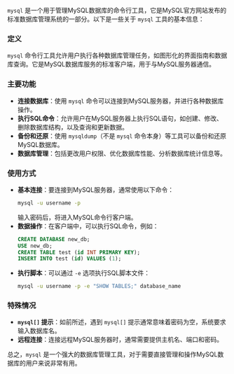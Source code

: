 
`mysql` 是一个用于管理MySQL数据库的命令行工具，它是MySQL官方网站发布的标准数据库管理系统的一部分。以下是一些关于 `mysql` 工具的基本信息：

### 定义
`mysql` 命令行工具允许用户执行各种数据库管理任务，如图形化的界面指南和数据库查询。它是MySQL数据库服务的标准客户端，用于与MySQL服务器通信。

### 主要功能
- **连接数据库**：使用 `mysql` 命令可以连接到MySQL服务器，并进行各种数据库操作。
- **执行SQL命令**：允许用户在MySQL服务器上执行SQL语句，如创建、修改、删除数据库结构，以及查询和更新数据。
- **备份和还原**：使用 `mysqldump`（不是 `mysql` 命令本身）等工具可以备份和还原MySQL数据库。
- **数据库管理**：包括更改用户权限、优化数据库性能、分析数据库统计信息等。

### 使用方式
- **基本连接**：要连接到MySQL服务器，通常使用以下命令：
  ```bash
  mysql -u username -p
  ```
  输入密码后，将进入MySQL命令行客户端。
- **数据操作**：在客户端中，可以执行SQL命令，例如：
  ```sql
  CREATE DATABASE new_db;
  USE new_db;
  CREATE TABLE test (id INT PRIMARY KEY);
  INSERT INTO test (id) VALUES (1);
  ```
- **执行脚本**：可以通过 `-e` 选项执行SQL脚本文件：
  ```bash
  mysql -u username -p -e "SHOW TABLES;" database_name
  ```

### 特殊情况
- **`mysql[]` 提示**：如前所述，遇到 `mysql[]` 提示通常意味着密码为空，系统要求输入数据库名。
- **远程连接**：连接远程MySQL服务器时，通常需要提供主机名、端口和密码。

总之，`mysql` 是一个强大的数据库管理工具，对于需要直接管理和操作MySQL数据库的用户来说非常有用。